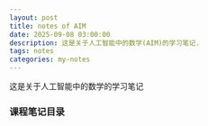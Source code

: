 ```yaml
---
layout: post
title: notes of AIM
date: 2025-09-08 03:00:00
description: 这是关于人工智能中的数学(AIM)的学习笔记.
tags: notes
categories: my-notes
---
```


这是关于人工智能中的数学的学习笔记

### 课程笔记目录
